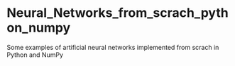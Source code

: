 # Neural_Networks_from_scrach_python_numpy
Some examples of artificial neural networks implemented from scrach in Python and NumPy
